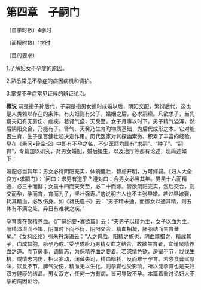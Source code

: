 # 第四章　子嗣门

〔自学时数〕4学时

〔面授时数〕1学时

〔目的要求〕

1.了解妇女不孕症的原因。

2.熟悉常见不孕症的病因病机和调护。

3.掌握不孕症常见证候的辨证论治。

**概说**  嗣是指子孙后代，子嗣是指男女适时成婚以后，阴阳交配，繁衍后代，这也是人类赖以存在的条件。有夫妇则有父子，婚姻之后，必求嗣续。凡欲求子，当先察夫妇有无劳伤、痼疾。若肾气盛，天癸至，女子月事以时下，男子精气溢泻，然后阴阳交合，乃能有子。肾气、天癸乃生育旳物质基础，为后代成形之本。它对能否生育，生子是否健壮起决定作用。历代医家对其探幽索微，积累了丰富的经验。早在《素问•骨空论》中即有不孕之名，不少医籍均闢有“求嗣”、“种子”、“嗣育”，专篇加以研究，对男女婚配，婚后摄生，以及治疗等都有论述，现简述如下：

婚配必当其年：男女必待阴阳充实，体魄健壮，智虑开明，方可嫁娶。《妇人大全良方•求嗣门》：“问曰：求男有道乎？澄对曰：合男女必当其年。男虽十六而精通，必三十而娶；女虽十四而天癸至，必二十而嫁。皆欲阴阳完实，然后交合，则交而孕，孕而育，育而为子，坚壮强寿。”这说明古人也不主张早婚。若过早嫁娶，耗其精血，必致伤身。如《褚氏遗书》云：“男子精未通，而御女以通其精，则五体有不满之处，异日有难状之疾。”

孕育贵在聚精养血。《广嗣纪要•寡欲篇》云：“夫男子以精为主，女子以血为主，阳精溢泄而不竭，阴血时下而不衍，阴阳交合，精血相凝，胚胎结而生育蕃矣。”《女科经纶》引朱丹溪语云：“人之育胎，阳精之施也，阴血能摄之，精成其子，血成其胞，胎孕乃成。”受孕成胎乃男精女血之结合。故欲生育者，宜谨聚精养血之道。而节房事，调情志，为保精养血之要着。若恣情色欲，房室不节，戕伐生机，或情志内伤，相火妄动，闭藏失司，精血暗耗，反而难于孕育。若恣食膏粱厚味，饮食不节，脾气受伤，精血无以生化，则孕育也受影响，所以能孕育也是夫妇双方健康的结晶。男女双方，任何一方有病，皆可导致不孕。本篇着重讨论妇人不孕的病因证治。

